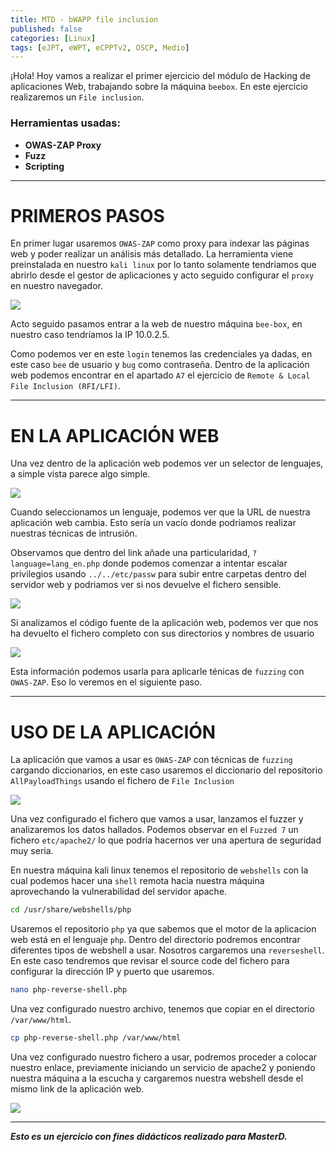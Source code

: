 ```yaml
---
title: MTD - bWAPP file inclusion
published: false
categories: [Linux]
tags: [eJPT, eWPT, eCPPTv2, OSCP, Medio]
---
```



¡Hola! 
Hoy vamos a realizar el primer ejercicio del módulo de Hacking de aplicaciones Web, trabajando sobre la máquina `beebox`.
En este ejercicio realizaremos un `File inclusion`.

### Herramientas usadas: 
- **OWAS-ZAP Proxy**
- **Fuzz**
- **Scripting**


* * *

# PRIMEROS PASOS
En primer lugar usaremos `OWAS-ZAP` como proxy para indexar las páginas web y poder realizar un análisis más detallado.
La herramienta viene preinstalada en nuestro `kali linux` por lo tanto solamente tendriamos que abrirlo desde el gestor de aplicaciones y acto seguido configurar el `proxy` en nuestro navegador.

<img src="assets/HTB/bWAPP/proxy.png">

Acto seguido pasamos entrar a la web de nuestro máquina `bee-box`, en nuestro caso tendríamos la IP 10.0.2.5.


Como podemos ver en este `login` tenemos las credenciales ya dadas, en este caso `bee` de usuario y `bug` como contraseña.
Dentro de la aplicación web podemos encontrar en el apartado `A7` el ejercicio de `Remote & Local File Inclusion (RFI/LFI)`.


* * * 

# EN LA APLICACIÓN WEB
Una vez dentro de la aplicación web podemos ver un selector de lenguajes, a simple vista parece algo simple.

<img src="assets/HTB/bWAPP/proxy.png">

Cuando seleccionamos un lenguaje, podemos ver que la URL de nuestra aplicación web cambia. 
Esto sería un vacío donde podriamos realizar nuestras técnicas de intrusión.

Observamos que dentro del link añade una particularidad, `?language=lang_en.php` donde podemos comenzar a intentar escalar privilegios usando `../../etc/passw` para subir entre carpetas dentro del servidor web y podriamos ver si nos devuelve el fichero sensible.

<img src="assets/HTB/bWAPP/etc_pass.png">

Si analizamos el código fuente de la aplicación web, podemos ver que nos ha devuelto el fichero completo con sus directorios y nombres de usuario

<img src="assets/HTB/bWAPP/etc_pass.png">

Esta información podemos usarla para aplicarle ténicas de `fuzzing` con `OWAS-ZAP`. Eso lo veremos en el siguiente paso.

* * *

# USO DE LA APLICACIÓN
La aplicación que vamos a usar es `OWAS-ZAP` con técnicas de `fuzzing` cargando diccionarios, en este caso usaremos el diccionario del repositorio `AllPayloadThings` usando el fichero de `File Inclusion`

<img src="assets/HTB/bWAPP/usopayload.png">

Una vez configurado el fichero que vamos a usar, lanzamos el fuzzer y analizaremos los datos hallados.
Podemos observar en el `Fuzzed 7` un fichero `etc/apache2/` lo que podría hacernos ver una apertura de seguridad muy seria.

En nuestra máquina kali linux tenemos el repositorio de `webshells` con la cual podemos hacer una `shell` remota hacia nuestra máquina aprovechando la vulnerabilidad del servidor apache.

```bash
cd /usr/share/webshells/php
```

Usaremos el repositorio `php` ya que sabemos que el motor de la aplicacion web está en el lenguaje `php`.
Dentro del directorio podremos encontrar diferentes tipos de webshell a usar. Nosotros cargaremos una `reverseshell`.
En este caso tendremos que revisar el source code del fichero para configurar la dirección IP y puerto que usaremos.

```bash
nano php-reverse-shell.php
```
Una vez configurado nuestro archivo, tenemos que copiar en el directorio `/var/www/html`.

```bash
cp php-reverse-shell.php /var/www/html
```
Una vez configurado nuestro fichero a usar, podremos proceder a colocar nuestro enlace, previamente iniciando un servicio de apache2 y poniendo nuestra máquina a la escucha y cargaremos nuestra webshell desde el mismo link de la aplicación web.

<img src="assets/HTB/bWAPP/webshell.png">







* * *

*__Esto es un ejercicio con fines didácticos realizado para MasterD.__*



